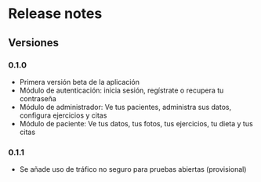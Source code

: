 # Release notes

## Versiones

### 0.1.0

- Primera versión beta de la aplicación
- Módulo de autenticación: inicia sesión, regístrate o recupera tu contraseña
- Módulo de administrador: Ve tus pacientes, administra sus datos, configura ejercicios y citas
- Módulo de paciente: Ve tus datos, tus fotos, tus ejercicios, tu dieta y tus citas

### 0.1.1

- Se añade uso de tráfico no seguro para pruebas abiertas (provisional)
